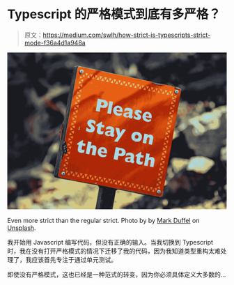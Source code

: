 # Typescript 的严格模式到底有多严格？

> 原文：<https://medium.com/swlh/how-strict-is-typescripts-strict-mode-f36a4d1a948a>

![](img/e995551820c581afd6412e7ca6c9cd37.png)

Even more strict than the regular strict. Photo by by [Mark Duffel](https://unsplash.com/@2mduffel?utm_source=unsplash&utm_medium=referral&utm_content=creditCopyText) on [Unsplash](https://unsplash.com/search/photos/rules?utm_source=unsplash&utm_medium=referral&utm_content=creditCopyText).

我开始用 Javascript 编写代码，但没有正确的输入。当我切换到 Typescript 时，我在没有打开严格模式的情况下迁移了我的代码，因为我知道类型重构太难处理了，我应该首先专注于通过单元测试。

即使没有严格模式，这也已经是一种范式的转变，因为你必须具体定义大多数的…